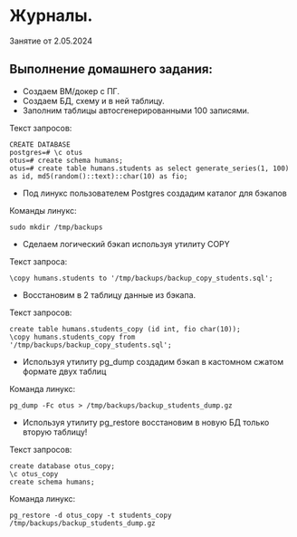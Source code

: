 # Журналы. 

Занятие от 2.05.2024

## Выполнение домашнего задания:

 - Создаем ВМ/докер c ПГ.
 - Создаем БД, схему и в ней таблицу.
 - Заполним таблицы автосгенерированными 100 записями.

Текст запросов:
```
CREATE DATABASE
postgres=# \c otus
otus=# create schema humans;
otus=# create table humans.students as select generate_series(1, 100) as id, md5(random()::text)::char(10) as fio;
```
 - Под линукс пользователем Postgres создадим каталог для бэкапов
 
Команды линукс:
```
sudo mkdir /tmp/backups
```
 - Сделаем логический бэкап используя утилиту COPY

Текст запроса:
```
\copy humans.students to '/tmp/backups/backup_copy_students.sql';
```
 - Восстановим в 2 таблицу данные из бэкапа.

Текст запросов:
```
create table humans.students_copy (id int, fio char(10));
\copy humans.students_copy from '/tmp/backups/backup_copy_students.sql';
```
 - Используя утилиту pg_dump создадим бэкап в кастомном сжатом формате двух таблиц

Команда линукс:
```
pg_dump -Fc otus > /tmp/backups/backup_students_dump.gz
```
 - Используя утилиту pg_restore восстановим в новую БД только вторую таблицу!

Текст запросов:
```
create database otus_copy;
\c otus_copy
create schema humans;
```

Команда линукс:
```
pg_restore -d otus_copy -t students_copy /tmp/backups/backup_students_dump.gz
```